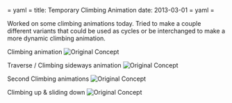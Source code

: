 = yaml =
title: Temporary Climbing Animation
date: 2013-03-01
= yaml =

Worked on some climbing animations today. Tried to make a couple different variants that could be used as cycles or be interchanged to make a more dynamic climbing animation.

Climbing animation
![Original Concept](/images/posts/004-1.png)

Traverse / Climbing sideways animation
![Original Concept](/images/posts/004-2.png)

Second Climbing animations
![Original Concept](/images/posts/004-3.png)

Climbing up & sliding down
![Original Concept](/images/posts/004-4.png)